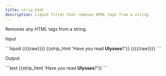 ```yaml
---
title: strip_html
description: Liquid filter that removes HTML tags from a string.
---
```

Removes any HTML tags from a string.
<p class="code-label">Input</p>
```liquid
{{{{raw}}}}
{{strip_html 'Have <em>you</em> read <strong>Ulysses</strong>?'}}
{{{{/raw}}}}
```
<p class="code-label">Output</p>
```text
{{strip_html 'Have <em>you</em> read <strong>Ulysses</strong>?'}}
```